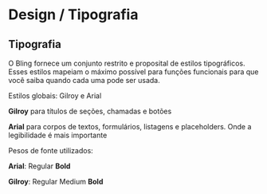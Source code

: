 # Design / Tipografia

## Tipografia

O Bling fornece um conjunto restrito e proposital de estilos tipográficos. Esses estilos mapeiam o máximo possível para funções funcionais para que você saiba quando cada uma pode ser usada.

Estilos globais: Gilroy e Arial

**Gilroy** para títulos de seções, chamadas e botões


**Arial** para corpos de textos, formulários, listagens e placeholders. Onde a legibilidade é mais importante


Pesos de fonte utilizados:

**Arial**: Regular **Bold**

**Gilroy**: Regular Medium **Bold**

<!-- Custom theme stylesheet -->
[](_media/live-examples/tipografia.html ':include :type=iframe width=100% height=1000px')
